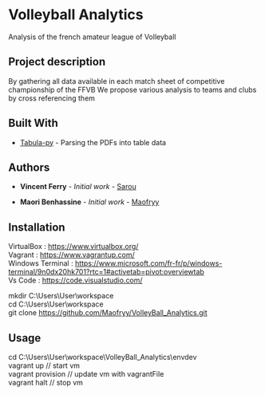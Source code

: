 # Volleyball Analytics

Analysis of the french amateur league of Volleyball

## Project description

By gathering all data available in each match sheet of competitive championship of the FFVB
We propose various analysis to teams and clubs by cross referencing them

## Built With

* [Tabula-py](https://pypi.org/project/tabula-py/) - Parsing the PDFs into table data

## Authors

* **Vincent Ferry** - *Initial work* - [Sarou](https://github.com/VincentFerry)

* **Maori Benhassine** - *Initial work* - [Maofryy](https://github.com/Maofryy)

## Installation

VirtualBox : https://www.virtualbox.org/  
Vagrant : https://www.vagrantup.com/  
Windows Terminal : https://www.microsoft.com/fr-fr/p/windows-terminal/9n0dx20hk701?rtc=1#activetab=pivot:overviewtab  
Vs Code : https://code.visualstudio.com/  


mkdir C:\Users\User\workspace  
cd C:\Users\User\workspace  
git clone https://github.com/Maofryy/VolleyBall_Analytics.git  


## Usage

cd C:\Users\User\workspace\VolleyBall_Analytics\envdev  
vagrant up // start vm  
vagrant provision // update vm with vagrantFile  
vagrant halt // stop vm  

<!---
## Getting Started

These instructions will get you a copy of the project up and running on your local machine for development and testing purposes. See deployment for notes on how to deploy the project on a live system.

### Prerequisites

What things you need to install the software and how to install them

```
Give examples
```

### Installing

A step by step series of examples that tell you how to get a development env running

Say what the step will be

```
Give the example
```

And repeat

```
until finished
```

End with an example of getting some data out of the system or using it for a little demo

## Running the tests

Test are being build at the moment.

### Break down into end to end tests

Explain what these tests test and why

```
run unwritten_test TESTS
```
--->

